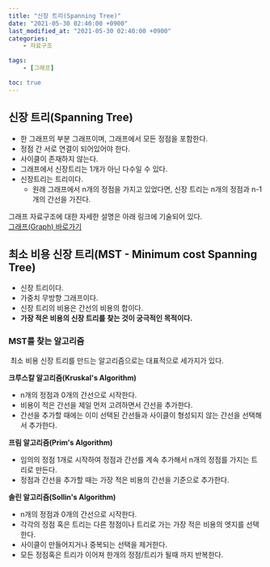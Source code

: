 ```yaml
---
title: "신장 트리(Spanning Tree)"
date: "2021-05-30 02:40:00 +0900"
last_modified_at: "2021-05-30 02:40:00 +0900"
categories:
    - 자료구조

tags:
    - [그래프]

toc: true
---
```


## 신장 트리(Spanning Tree)

-   한 그래프의 부분 그래프이며, 그래프에서 모든 정점을 포함한다.
-   정점 간 서로 연결이 되어있어야 한다.
-   사이클이 존재하지 않는다.
-   그래프에서 신장트리는 1개가 아닌 다수일 수 있다.
-   신장트리는 트리이다.
    -   원래 그래프에서 n개의 정점을 가지고 있었다면, 신장 트리는 n개의 정점과 n-1개의 간선을 가진다.

그래프 자료구조에 대한 자세한 설명은 아래 링크에 기술되어 있다.<br>
[그래프(Graph) 바로가기](https://culrry.github.io/%EC%9E%90%EB%A3%8C%EA%B5%AC%EC%A1%B0/Graph/)

## 최소 비용 신장 트리(MST - Minimum cost Spanning Tree)

-   신장 트리이다.
-   가중치 무방향 그래프이다.
-   신장 트리의 비용은 간선의 비용의 합이다.
-   **가장 적은 비용의 신장 트리를 찾는 것이 궁극적인 목적이다.**

### MST를 찾는 알고리즘

 최소 비용 신장 트리를 만드는 알고리즘으로는 대표적으로 세가지가 있다.

**크루스칼 알고리즘(Kruskal's Algorithm)**

-   n개의 정점과 0개의 간선으로 시작한다.
-   비용이 적은 간선을 제일 먼저 고려하면서 간선을 추가한다.
-   간선을 추가할 때에는 이미 선택된 간선들과 사이클이 형성되지 않는 간선을 선택해서 추가한다.

**프림 알고리즘(Prim's Algorithm)**

-   임의의 정점 1개로 시작하여 정점과 간선를 계속 추가해서 n개의 정점를 가지는 트리로 만든다.
-   정점과 간선을 추가할 때는 가장 적은 비용의 간선을 기준으로 추가한다.

**솔린 알고리즘(Sollin's Algorithm)**

-   n개의 정점과 0개의 간선으로 시작한다.
-   각각의 정점 혹은 트리는 다른 정점이나 트리로 가는 가장 적은 비용의 엣지를 선택한다.
-   사이클이 만들어지거나 중복되는 선택을 제거한다. 
-   모든 정점혹은 트리가 이어져 한개의 정점/트리가 될때 까지 반복한다.
